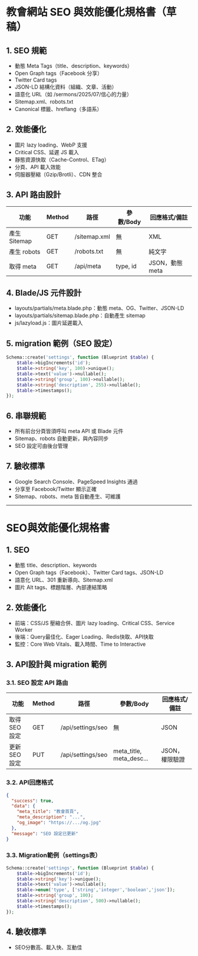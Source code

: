 # 教會網站 SEO 與效能優化規格書（草稿）

## 1. SEO 規範
- 動態 Meta Tags（title、description、keywords）
- Open Graph tags（Facebook 分享）
- Twitter Card tags
- JSON-LD 結構化資料（組織、文章、活動）
- 語意化 URL（如 /sermons/2025/07/信心的力量）
- Sitemap.xml、robots.txt
- Canonical 標籤、hreflang（多語系）

## 2. 效能優化
- 圖片 lazy loading、WebP 支援
- Critical CSS、延遲 JS 載入
- 靜態資源快取（Cache-Control、ETag）
- 分頁、API 載入效能
- 伺服器壓縮（Gzip/Brotli）、CDN 整合

## 3. API 路由設計
| 功能         | Method | 路徑                | 參數/Body         | 回應格式/備註           |
|--------------|--------|---------------------|-------------------|-------------------------|
| 產生 Sitemap | GET    | /sitemap.xml        | 無                | XML                     |
| 產生 robots  | GET    | /robots.txt         | 無                | 純文字                  |
| 取得 meta    | GET    | /api/meta           | type, id          | JSON，動態 meta         |

## 4. Blade/JS 元件設計
- layouts/partials/meta.blade.php：動態 meta、OG、Twitter、JSON-LD
- layouts/partials/sitemap.blade.php：自動產生 sitemap
- js/lazyload.js：圖片延遲載入

## 5. migration 範例（SEO 設定）
```php
Schema::create('settings', function (Blueprint $table) {
    $table->bigIncrements('id');
    $table->string('key', 100)->unique();
    $table->text('value')->nullable();
    $table->string('group', 100)->nullable();
    $table->string('description', 255)->nullable();
    $table->timestamps();
});
```

## 6. 串聯規範
- 所有前台分頁皆須呼叫 meta API 或 Blade 元件
- Sitemap、robots 自動更新，與內容同步
- SEO 設定可由後台管理

## 7. 驗收標準
- Google Search Console、PageSpeed Insights 通過
- 分享至 Facebook/Twitter 顯示正確
- Sitemap、robots、meta 皆自動產生、可維護

---

# SEO與效能優化規格書

## 1. SEO
- 動態 title、description、keywords
- Open Graph tags（Facebook）、Twitter Card tags、JSON-LD
- 語意化 URL、301 重新導向、Sitemap.xml
- 圖片 Alt tags、標題階層、內部連結策略

## 2. 效能優化
- 前端：CSS/JS 壓縮合併、圖片 lazy loading、Critical CSS、Service Worker
- 後端：Query最佳化、Eager Loading、Redis快取、API快取
- 監控：Core Web Vitals、載入時間、Time to Interactive

## 3. API設計與 migration 範例

### 3.1. SEO 設定 API 路由
| 功能         | Method | 路徑                | 參數/Body                | 回應格式/備註           |
|--------------|--------|---------------------|--------------------------|-------------------------|
| 取得SEO設定  | GET    | /api/settings/seo   | 無                      | JSON                    |
| 更新SEO設定  | PUT    | /api/settings/seo   | meta_title, meta_desc... | JSON，權限驗證         |

### 3.2. API回應格式
```json
{
  "success": true,
  "data": {
    "meta_title": "教會首頁",
    "meta_description": "...",
    "og_image": "https://.../og.jpg"
  },
  "message": "SEO 設定已更新"
}
```

### 3.3. Migration範例（settings表）
```php
Schema::create('settings', function (Blueprint $table) {
    $table->bigIncrements('id');
    $table->string('key')->unique();
    $table->text('value')->nullable();
    $table->enum('type', ['string','integer','boolean','json']);
    $table->string('group', 100);
    $table->string('description', 500)->nullable();
    $table->timestamps();
});
```

## 4. 驗收標準
- SEO分數高、載入快、互動佳
